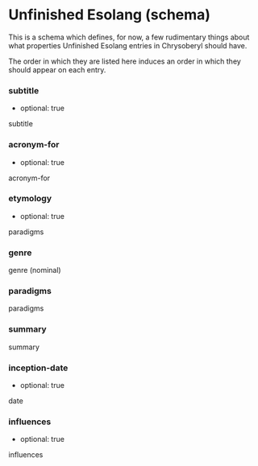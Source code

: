 Unfinished Esolang (schema)
===========================

This is a schema which defines, for now, a few rudimentary things about
what properties Unfinished Esolang entries in Chrysoberyl should have.

The order in which they are listed here induces an order in which they
should appear on each entry.

### subtitle

*   optional: true

subtitle

### acronym-for

*   optional: true

acronym-for

### etymology

*   optional: true

paradigms

### genre

genre (nominal)

### paradigms

paradigms

### summary

summary

### inception-date

*   optional: true

date

### influences

*   optional: true

influences

